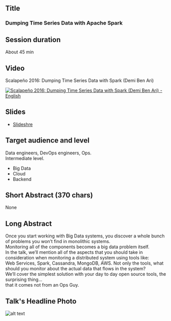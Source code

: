 ## Title
### Dumping Time Series Data with Apache Spark

## Session duration

About 45 min

## Video

Scalapeño 2016: 
Dumping Time Series Data with Spark (Demi Ben Ari)

[![Scalapeño 2016: Dumping Time Series Data with Spark (Demi Ben Ari) - English](http://img.youtube.com/vi/QuvYj-B3Wec/0.jpg)](http://www.youtube.com/watch?v=QuvYj-B3Wec)

## Slides

- [Slideshre](https://www.slideshare.net/demibenari/monitoring-big-data-systems-done-the-simple-way-demi-benari-codemotion-rome-2017-80317775) 

## Target audience and level

Data engineers, DevOps engineers, Ops.  
Intermediate level.

- Big Data
- Cloud
- Backend 

## Short Abstract (370 chars)

None

## Long Abstract

Once you start working with Big Data systems, you discover a whole bunch of problems you won’t find in monolithic systems.  
Monitoring all of the components becomes a big data problem itself.  
In the talk, we’ll mention all of the aspects that you should take in consideration when monitoring a distributed system using tools like:  
Web Services, Spark, Cassandra, MongoDB, AWS. Not only the tools, what should you monitor about the actual data that flows in the system?  
We’ll cover the simplest solution with your day to day open source tools, the surprising thing...   
that it comes not from an Ops Guy.

## Talk's Headline Photo

![alt text]( "None")
